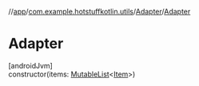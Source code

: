 //[app](../../../index.md)/[com.example.hotstuffkotlin.utils](../index.md)/[Adapter](index.md)/[Adapter](-adapter.md)

# Adapter

[androidJvm]\
constructor(items: [MutableList](https://kotlinlang.org/api/latest/jvm/stdlib/kotlin.collections/-mutable-list/index.html)&lt;[Item](../../com.example.hotstuffkotlin.models/-item/index.md)&gt;)
